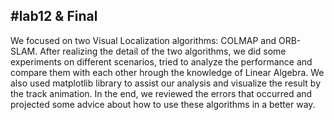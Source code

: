 #lab12 & Final
---
 We focused on two Visual Localization algorithms: COLMAP and ORB-SLAM. After realizing the detail of the two algorithms, we did some experiments on different scenarios, tried to analyze the performance and compare them with each other hrough the knowledge of Linear Algebra. We also used matplotlib library to assist our analysis and visualize the result by the track animation. In the end, we reviewed the errors that occurred and projected some advice about how to use these algorithms in a better way.